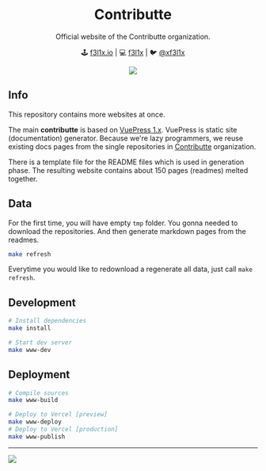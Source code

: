 <h1 align=center>Contributte</h1>

<p align=center>
Official website of the Contributte organization.
</p>

<p align=center>
🕹 <a href="https://f3l1x.io">f3l1x.io</a> | 💻 <a href="https://github.com/f3l1x">f3l1x</a> | 🐦 <a href="https://twitter.com/xf3l1x">@xf3l1x</a>
</p>

<p align=center>
  <a href="https://contributte.org"><img src="https://raw.githubusercontent.com/contributte/website/master/.assets/contributte.png"></a>
</p>

## Info

This repository contains more websites at once.

The main **contributte** is based on [VuePress 1.x](https://v1.vuepress.vuejs.org/). VuePress is static site (documentation) generator.
Because we're lazy programmers, we reuse existing docs pages from the single repositories in [Contributte](https://github.com/contributte) organization.

There is a template file for the README files which is used in generation phase. The resulting website contains about 150 pages (readmes) melted together.

## Data

For the first time, you will have empty `tmp` folder. You gonna needed
to download the repositories. And then generate markdown pages from the readmes.

```bash
make refresh
```

Everytime you would like to redownload a regenerate all data, just call `make refresh`.

## Development

```bash
# Install dependencies
make install
```

```bash
# Start dev server
make www-dev
```


## Deployment

```bash
# Compile sources
make www-build
```

```bash
# Deploy to Vercel [preview]
make www-deploy
# Deploy to Vercel [production]
make www-publish
```

----

[![](https://www.datocms-assets.com/31049/1618983297-powered-by-vercel.svg)](https://vercel.com/?utm_source=milansulc&utm_campaign=oss)
